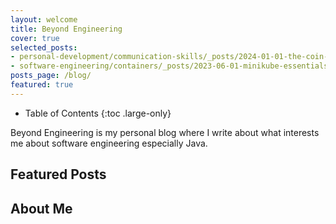 ```yaml
---
layout: welcome
title: Beyond Engineering
cover: true
selected_posts:
- personal-development/communication-skills/_posts/2024-01-01-the-coin-feedback-model.md
- software-engineering/containers/_posts/2023-06-01-minikube-essentials-developer-guide.md
posts_page: /blog/
featured: true
---
```


- Table of Contents
{:toc .large-only}

Beyond Engineering is my personal blog where I write about what interests me about software engineering especially Java.

## Featured Posts
<!--posts-->

## About Me
<!--author-->